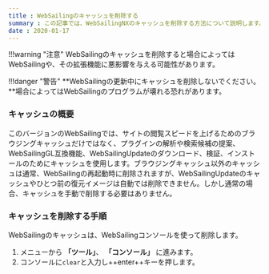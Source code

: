```yaml
---
title : WebSailingのキャッシュを削除する
summary : この記事では、WebSailingNXのキャッシュを削除する方法について説明します。
date : 2020-01-17
---
```


!!!warning "注意"
    WebSailingのキャッシュを削除すると場合によってはWebSailingや、その拡張機能に悪影響を与える可能性があります。

!!!danger "警告"
    **WebSailingの更新中にキャッシュを削除しないでください。**場合によってはWebSailingのプログラムが壊れる恐れがあります。

### キャッシュの概要
このバージョンのWebSailingでは、サイトの閲覧スピードを上げるためのブラウジングキャッシュだけではなく、プラグインの解析や検索候補の提案、WebSailingGL互換機能、WebSailingUpdateのダウンロード、検証、インストールのためにキャッシュを使用します。ブラウジングキャッシュ以外のキャッシュは通常、WebSailingの再起動時に削除されますが、WebSailingUpdateのキャッシュやひとつ前の復元イメージは自動では削除できません。しかし通常の場合、キャッシュを手動で削除する必要はありません。

### キャッシュを削除する手順
WebSailingのキャッシュは、WebSailingコンソールを使って削除します。

1. メニューから **「ツール」**、 **「コンソール」** に進みます。
2. コンソールに`clear`と入力し++enter++キーを押します。
